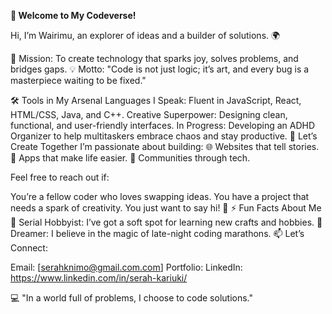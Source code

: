 **🌟 Welcome to My Codeverse!**

Hi, I’m Wairimu, an explorer of ideas and a builder of solutions. 🌍

🚀 Mission: To create technology that sparks joy, solves problems, and bridges gaps.
💡 Motto: "Code is not just logic; it’s art, and every bug is a masterpiece waiting to be fixed."

🛠️ Tools in My Arsenal
Languages I Speak: Fluent in JavaScript, React, HTML/CSS, Java, and C++.
Creative Superpower: Designing clean, functional, and user-friendly interfaces.
In Progress: Developing an ADHD Organizer to help multitaskers embrace chaos and stay productive.
🎯 Let’s Create Together
I’m passionate about building:
🌐 Websites that tell stories.
📱 Apps that make life easier.
🤝 Communities through tech.

Feel free to reach out if:

You’re a fellow coder who loves swapping ideas.
You have a project that needs a spark of creativity.
You just want to say hi! 👋
⚡ Fun Facts About Me
🎨 Serial Hobbyist: I’ve got a soft spot for learning new crafts and hobbies.
🌌 Dreamer: I believe in the magic of late-night coding marathons.
📫 Let’s Connect:

Email: [serahknimo@gmail.com.com]
Portfolio: 
LinkedIn: https://www.linkedin.com/in/serah-kariuki/


💻 "In a world full of problems, I choose to code solutions."
